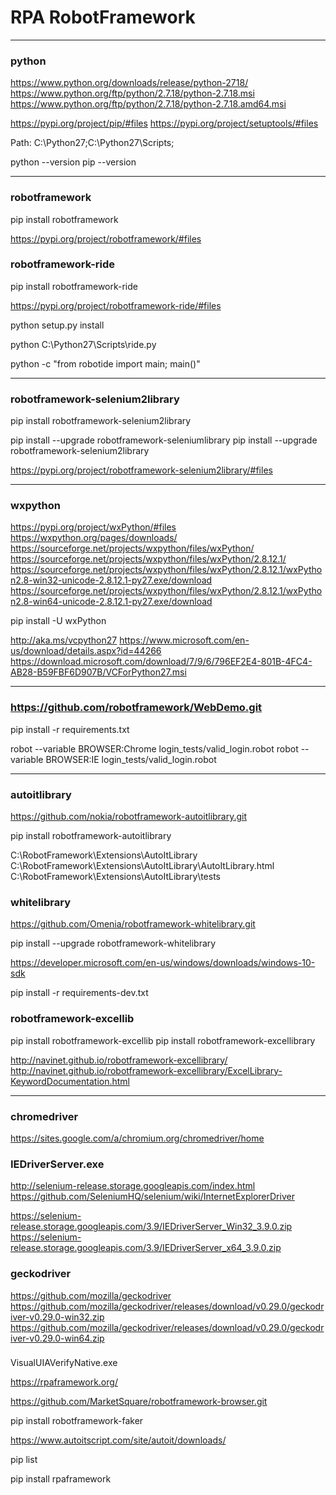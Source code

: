 # RPA RobotFramework

---

### python

https://www.python.org/downloads/release/python-2718/
https://www.python.org/ftp/python/2.7.18/python-2.7.18.msi
https://www.python.org/ftp/python/2.7.18/python-2.7.18.amd64.msi

https://pypi.org/project/pip/#files
https://pypi.org/project/setuptools/#files

Path: C:\Python27;C:\Python27\Scripts;

python --version
pip --version

---

### robotframework

pip install robotframework

https://pypi.org/project/robotframework/#files

### robotframework-ride

pip install robotframework-ride

https://pypi.org/project/robotframework-ride/#files

python setup.py install

python C:\Python27\Scripts\ride.py

python -c "from robotide import main; main()"

---

### robotframework-selenium2library

pip install robotframework-selenium2library

pip install --upgrade robotframework-seleniumlibrary
pip install --upgrade robotframework-selenium2library

https://pypi.org/project/robotframework-selenium2library/#files

---

### wxpython

https://pypi.org/project/wxPython/#files
https://wxpython.org/pages/downloads/
https://sourceforge.net/projects/wxpython/files/wxPython/
https://sourceforge.net/projects/wxpython/files/wxPython/2.8.12.1/
https://sourceforge.net/projects/wxpython/files/wxPython/2.8.12.1/wxPython2.8-win32-unicode-2.8.12.1-py27.exe/download
https://sourceforge.net/projects/wxpython/files/wxPython/2.8.12.1/wxPython2.8-win64-unicode-2.8.12.1-py27.exe/download

pip install -U wxPython

http://aka.ms/vcpython27
https://www.microsoft.com/en-us/download/details.aspx?id=44266
https://download.microsoft.com/download/7/9/6/796EF2E4-801B-4FC4-AB28-B59FBF6D907B/VCForPython27.msi

---

### https://github.com/robotframework/WebDemo.git

pip install -r requirements.txt

robot --variable BROWSER:Chrome login_tests/valid_login.robot
robot --variable BROWSER:IE login_tests/valid_login.robot

---

### autoitlibrary

https://github.com/nokia/robotframework-autoitlibrary.git

pip install robotframework-autoitlibrary

C:\RobotFramework\Extensions\AutoItLibrary
C:\RobotFramework\Extensions\AutoItLibrary\AutoItLibrary.html
C:\RobotFramework\Extensions\AutoItLibrary\tests

### whitelibrary

https://github.com/Omenia/robotframework-whitelibrary.git

pip install --upgrade robotframework-whitelibrary

https://developer.microsoft.com/en-us/windows/downloads/windows-10-sdk

pip install -r requirements-dev.txt

### robotframework-excellib

pip install robotframework-excellib
pip install robotframework-excellibrary

http://navinet.github.io/robotframework-excellibrary/
http://navinet.github.io/robotframework-excellibrary/ExcelLibrary-KeywordDocumentation.html

---

### chromedriver

https://sites.google.com/a/chromium.org/chromedriver/home

### IEDriverServer.exe

http://selenium-release.storage.googleapis.com/index.html
https://github.com/SeleniumHQ/selenium/wiki/InternetExplorerDriver

https://selenium-release.storage.googleapis.com/3.9/IEDriverServer_Win32_3.9.0.zip
https://selenium-release.storage.googleapis.com/3.9/IEDriverServer_x64_3.9.0.zip

### geckodriver

https://github.com/mozilla/geckodriver
https://github.com/mozilla/geckodriver/releases/download/v0.29.0/geckodriver-v0.29.0-win32.zip
https://github.com/mozilla/geckodriver/releases/download/v0.29.0/geckodriver-v0.29.0-win64.zip

###

VisualUIAVerifyNative.exe

https://rpaframework.org/

https://github.com/MarketSquare/robotframework-browser.git

pip install robotframework-faker

https://www.autoitscript.com/site/autoit/downloads/

pip list

pip install rpaframework
